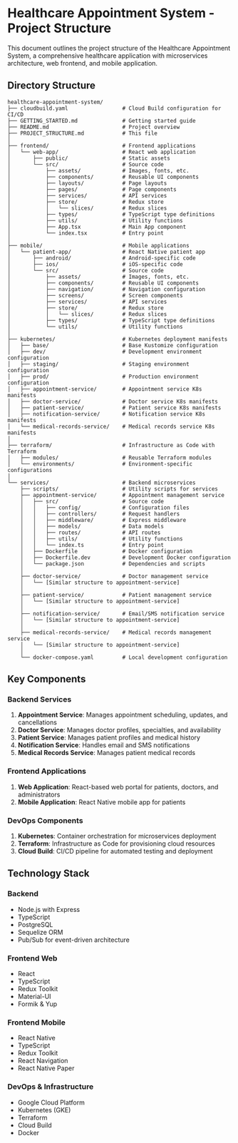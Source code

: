 # Healthcare Appointment System - Project Structure

This document outlines the project structure of the Healthcare Appointment System, a comprehensive healthcare application with microservices architecture, web frontend, and mobile application.

## Directory Structure

```
healthcare-appointment-system/
├── cloudbuild.yaml                 # Cloud Build configuration for CI/CD
├── GETTING_STARTED.md              # Getting started guide
├── README.md                       # Project overview
├── PROJECT_STRUCTURE.md            # This file
│
├── frontend/                       # Frontend applications
│   └── web-app/                    # React web application
│       ├── public/                 # Static assets
│       └── src/                    # Source code
│           ├── assets/             # Images, fonts, etc.
│           ├── components/         # Reusable UI components
│           ├── layouts/            # Page layouts
│           ├── pages/              # Page components
│           ├── services/           # API services
│           ├── store/              # Redux store
│           │   └── slices/         # Redux slices
│           ├── types/              # TypeScript type definitions
│           ├── utils/              # Utility functions
│           ├── App.tsx             # Main App component
│           └── index.tsx           # Entry point
│
├── mobile/                         # Mobile applications
│   └── patient-app/                # React Native patient app
│       ├── android/                # Android-specific code
│       ├── ios/                    # iOS-specific code
│       └── src/                    # Source code
│           ├── assets/             # Images, fonts, etc.
│           ├── components/         # Reusable UI components
│           ├── navigation/         # Navigation configuration
│           ├── screens/            # Screen components
│           ├── services/           # API services
│           ├── store/              # Redux store
│           │   └── slices/         # Redux slices
│           ├── types/              # TypeScript type definitions
│           └── utils/              # Utility functions
│
├── kubernetes/                     # Kubernetes deployment manifests
│   ├── base/                       # Base Kustomize configuration
│   ├── dev/                        # Development environment configuration
│   ├── staging/                    # Staging environment configuration
│   ├── prod/                       # Production environment configuration
│   ├── appointment-service/        # Appointment service K8s manifests
│   ├── doctor-service/             # Doctor service K8s manifests
│   ├── patient-service/            # Patient service K8s manifests
│   ├── notification-service/       # Notification service K8s manifests
│   └── medical-records-service/    # Medical records service K8s manifests
│
├── terraform/                      # Infrastructure as Code with Terraform
│   ├── modules/                    # Reusable Terraform modules
│   └── environments/               # Environment-specific configurations
│
└── services/                       # Backend microservices
    ├── scripts/                    # Utility scripts for services
    ├── appointment-service/        # Appointment management service
    │   ├── src/                    # Source code
    │   │   ├── config/             # Configuration files
    │   │   ├── controllers/        # Request handlers
    │   │   ├── middleware/         # Express middleware
    │   │   ├── models/             # Data models
    │   │   ├── routes/             # API routes
    │   │   ├── utils/              # Utility functions
    │   │   └── index.ts            # Entry point
    │   ├── Dockerfile              # Docker configuration
    │   ├── Dockerfile.dev          # Development Docker configuration
    │   └── package.json            # Dependencies and scripts
    │
    ├── doctor-service/             # Doctor management service
    │   └── [Similar structure to appointment-service]
    │
    ├── patient-service/            # Patient management service
    │   └── [Similar structure to appointment-service]
    │
    ├── notification-service/       # Email/SMS notification service
    │   └── [Similar structure to appointment-service]
    │
    ├── medical-records-service/    # Medical records management service
    │   └── [Similar structure to appointment-service]
    │
    └── docker-compose.yaml         # Local development configuration
```

## Key Components

### Backend Services

1. **Appointment Service**: Manages appointment scheduling, updates, and cancellations
2. **Doctor Service**: Manages doctor profiles, specialties, and availability
3. **Patient Service**: Manages patient profiles and medical history
4. **Notification Service**: Handles email and SMS notifications
5. **Medical Records Service**: Manages patient medical records

### Frontend Applications

1. **Web Application**: React-based web portal for patients, doctors, and administrators
2. **Mobile Application**: React Native mobile app for patients

### DevOps Components

1. **Kubernetes**: Container orchestration for microservices deployment
2. **Terraform**: Infrastructure as Code for provisioning cloud resources
3. **Cloud Build**: CI/CD pipeline for automated testing and deployment

## Technology Stack

### Backend
- Node.js with Express
- TypeScript
- PostgreSQL
- Sequelize ORM
- Pub/Sub for event-driven architecture

### Frontend Web
- React
- TypeScript
- Redux Toolkit
- Material-UI
- Formik & Yup

### Frontend Mobile
- React Native
- TypeScript
- Redux Toolkit
- React Navigation
- React Native Paper

### DevOps & Infrastructure
- Google Cloud Platform
- Kubernetes (GKE)
- Terraform
- Cloud Build
- Docker 